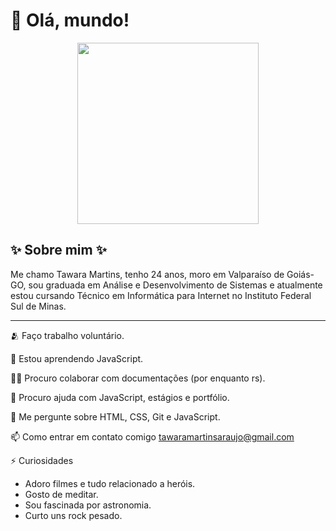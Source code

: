 # 👋 Olá, mundo!


<div align="center">
  <img src="https://github.com/tawara-martins/tawara-martins/assets/139289318/97c02f96-b906-44aa-8016-6796c6f71c86" height="290">
</div>


## ✨ Sobre mim ✨
Me chamo Tawara Martins, tenho 24 anos, moro em Valparaíso de Goiás-GO, sou graduada em Análise e Desenvolvimento de Sistemas e atualmente estou cursando Técnico em Informática para Internet no Instituto Federal Sul de Minas.

<hr>

🫂 Faço trabalho voluntário.

🧠 Estou aprendendo JavaScript.

👯‍♀️ Procuro colaborar com documentações (por enquanto rs).

🤔 Procuro ajuda com JavaScript, estágios e portfólio.

💬 Me pergunte sobre HTML, CSS, Git e JavaScript.

📫 Como entrar em contato comigo tawaramartinsaraujo@gmail.com

⚡️ Curiosidades

- Adoro filmes e tudo relacionado a heróis.
- Gosto de meditar.
- Sou fascinada por astronomia.
- Curto uns rock pesado.


<!---
tawara-martins/tawara-martins is a ✨ special ✨ repository because its `README.md` (this file) appears on your GitHub profile.
You can click the Preview link to take a look at your changes.
--->
